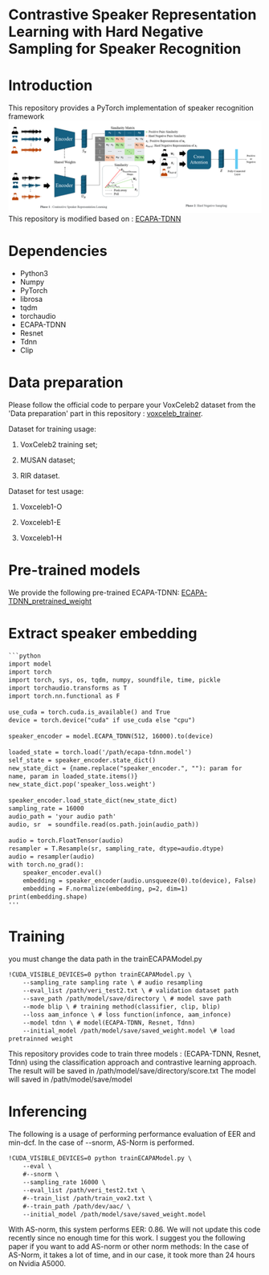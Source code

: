 # Contrastive Speaker Representation Learning with Hard Negative Sampling for Speaker Recognition

# Introduction

This repository provides a PyTorch implementation of speaker recognition framework
![cssl](cssl.png)
This repository is modified based on : [ECAPA-TDNN](https://github.com/taoruijie/ecapa-tdnn)
# Dependencies

- Python3
- Numpy
- PyTorch
- librosa
- tqdm
- torchaudio
- ECAPA-TDNN
- Resnet
- Tdnn
- Clip

# Data preparation
Please follow the official code to perpare your VoxCeleb2 dataset from the 'Data preparation' part in this repository : [voxceleb_trainer](https://github.com/clovaai/voxceleb_trainer).

Dataset for training usage:

1. VoxCeleb2 training set;

2. MUSAN dataset;

3. RIR dataset.

Dataset for test usage:

1. Voxceleb1-O

2. Voxceleb1-E

3. Voxceleb1-H


# Pre-trained models

We provide the following pre-trained ECAPA-TDNN: [ECAPA-TDNN_pretrained_weight](https://drive.google.com/drive/folders/1cszCCaU2NpIZtliy92VfD0I89Zxn6cNK?usp=drive_link)

# Extract speaker embedding
    ```python
    import model
    import torch
    import torch, sys, os, tqdm, numpy, soundfile, time, pickle
    import torchaudio.transforms as T
    import torch.nn.functional as F
    
    use_cuda = torch.cuda.is_available() and True
    device = torch.device("cuda" if use_cuda else "cpu")
    
    speaker_encoder = model.ECAPA_TDNN(512, 16000).to(device)
    
    loaded_state = torch.load('/path/ecapa-tdnn.model')
    self_state = speaker_encoder.state_dict()
    new_state_dict = {name.replace("speaker_encoder.", ""): param for name, param in loaded_state.items()}
    new_state_dict.pop('speaker_loss.weight')
    
    speaker_encoder.load_state_dict(new_state_dict)
    sampling_rate = 16000
    audio_path = 'your audio path'
    audio, sr  = soundfile.read(os.path.join(audio_path))
    
    audio = torch.FloatTensor(audio)
    resampler = T.Resample(sr, sampling_rate, dtype=audio.dtype)
    audio = resampler(audio)
    with torch.no_grad():
        speaker_encoder.eval()
        embedding = speaker_encoder(audio.unsqueeze(0).to(device), False)
        embedding = F.normalize(embedding, p=2, dim=1)
    print(embedding.shape)
    '''    

# Training 

you must change the data path in the trainECAPAModel.py


    !CUDA_VISIBLE_DEVICES=0 python trainECAPAModel.py \
        --sampling_rate sampling rate \ # audio resampling
        --eval_list /path/veri_test2.txt \ # validation dataset path
        --save_path /path/model/save/directory \ # model save path
        --mode blip \ # training method(classifier, clip, blip)
        --loss aam_infonce \ # loss function(infonce, aam_infonce)
        --model tdnn \ # model(ECAPA-TDNN, Resnet, Tdnn)
        --initial_model /path/model/save/saved_weight.model \# load pretrainned weight

This repository provides code to train three models : (ECAPA-TDNN, Resnet, Tdnn) using the classification approach and contrastive learning approach.        
The result will be saved in /path/model/save/directory/score.txt The model will saved in /path/model/save/model

# Inferencing

The following is a usage of performing performance evaluation of EER and min-dcf. In the case of --snorm, AS-Norm is performed.

    !CUDA_VISIBLE_DEVICES=0 python trainECAPAModel.py \
        --eval \
        #--snorm \ 
        --sampling_rate 16000 \
        --eval_list /path/veri_test2.txt \
        #--train_list /path/train_vox2.txt \
        #--train_path /path/dev/aac/ \
        --initial_model /path/model/save/saved_weight.model

With AS-norm, this system performs EER: 0.86. We will not update this code recently since no enough time for this work. I suggest you the following paper if you want to add AS-norm or other norm methods:
In the case of AS-Norm, it takes a lot of time, and in our case, it took more than 24 hours on Nvidia A5000.

